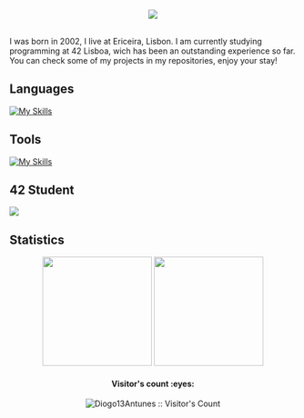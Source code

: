 <p align="center">
<br>
<img src="https://readme-typing-svg.herokuapp.com/?size=25&color=2586F7&center=true&vCenter=true&lines=My+name+is+Diogo"></a>
</p>
<br>
I was born in 2002, I live at Ericeira, Lisbon.
I am currently studying programming at 42 Lisboa, wich has been an outstanding experience so far. You can check some of my projects in my repositories, enjoy your stay!

## Languages
[![My Skills](https://skillicons.dev/icons?i=bash,c,cpp,python&theme=dark)](https://skillicons.dev)

## Tools
[![My Skills](https://skillicons.dev/icons?i=github,discord,vscode,vim&theme=dark)](https://skillicons.dev)

## 42 Student
![](https://badge42.vercel.app/api/v2/cl6q6x16j01550gkyytpo20fy/stats?cursusId=21&coalitionId=undefined)

## Statistics
<div align="center">
  <img height="192px" src="https://github-readme-stats.vercel.app/api/top-langs/?username=Diogo13Antunes&langs_count=3&theme=algolia"/>
  <img height="192px" src="https://github-readme-stats.vercel.app/api?username=Diogo13Antunes&show_icons=true&theme=algolia&include_all_commits=true&count_private=true"/>
</div>

<h4 align="center">Visitor's count :eyes:</h4>

<p align="center"><img src="https://profile-counter.glitch.me/{Diogo13Antunes}/count.svg" alt="Diogo13Antunes :: Visitor's Count" /></p>
